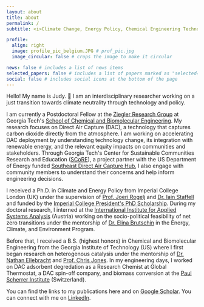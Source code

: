 ```yaml
---
layout: about
title: about
permalink: /
subtitle: <i>Climate Change, Energy Policy, Chemical Engineering Technologies</i>

profile:
  align: right
  image: profile_pic_belgium.JPG # prof_pic.jpg
  image_circular: false # crops the image to make it circular

news: false # includes a list of news items
selected_papers: false # includes a list of papers marked as "selected={true}"
social: false # includes social icons at the bottom of the page
---
```


Hello! My name is Judy. 👋 I am an interdisciplinary researcher working on a just transition towards climate neutrality through technology and policy. 

I am currently a Postdoctoral Fellow at the [Ziegler Research Group](https://ziegler.chbe.gatech.edu/) at Georgia Tech's [School of Chemical and Biomolecular Engineering](https://www.chbe.gatech.edu/). My research focuses on Direct Air Capture (DAC), a technology that captures carbon dioxide directly from the atmosphere. I am working on accelerating DAC deployment by understanding technology change, its integration with renewable energy, and the relevant equity impacts on communities and stakeholders. Through Georgia Tech's Center for Sustainable Communities Research and Education ([SCoRE](https://scre.research.gatech.edu/)), a project partner with the US Department of Energy funded [Southeast Direct Air Capture Hub](https://www.sseb.org/programs/sedac_hub/), I also engage with community members to understand their concerns and help inform engineering decisions. 

I received a Ph.D. in Climate and Energy Policy from Imperial College London (UK) under the supervision of [Prof. Joeri Rogelj](https://profiles.imperial.ac.uk/j.rogelj) and [Dr. Iain Staffell](https://profiles.imperial.ac.uk/i.staffell) and funded by the [Imperial College President's PhD Scholarship](https://www.imperial.ac.uk/study/fees-and-funding/postgraduate-doctoral/grants-scholarships/presidents-phd/). During my doctoral research, I interned at the [International Institute for Applied Systems Analysis](https://iiasa.ac.at/staff/elina-brutschin) (Austria) working on the socio-political feasibility of net zero transitions under the mentorship of [Dr. Elina Brutschin](https://iiasa.ac.at/staff/elina-brutschin) in the Energy, Climate, and Environment Program. 

Before that, I received a B.S. (highest honors) in Chemical and Biomolecular Engineering from the Georgia Institute of Technology (US) where I first began research on heterogenous catalysis under the mentorship of [Dr. Nathan Ellebracht](https://people.llnl.gov/ellebracht1) and [Prof. Chris Jones](https://jones.chbe.gatech.edu/). In my engineering days, I worked on DAC adsorbent degredation as a Research Chemist at Global Thermostat, a DAC spin-off company, and biomass conversion at the [Paul Scherrer Institute](https://www.psi.ch/en) (Switzerland). 

You can find the links to my publications here and on [Google Scholar](https://scholar.google.com/citations?user=MLRn3TIAAAAJ&hl=en). You can connect with me on [LinkedIn](https://www.linkedin.com/in/judyjwxie/).

<!---
Write your biography here. Tell the world about yourself. Link to your favorite [subreddit](http://reddit.com). You can put a picture in, too. The code is already in, just name your picture `prof_pic.jpg` and put it in the `img/` folder.

Put your address / P.O. box / other info right below your picture. You can also disable any of these elements by editing `profile` property of the YAML header of your `_pages/about.md`. Edit `_bibliography/papers.bib` and Jekyll will render your [publications page](/al-folio/publications/) automatically.

Link to your social media connections, too. This theme is set up to use [Font Awesome icons](https://fontawesome.com/) and [Academicons](https://jpswalsh.github.io/academicons/), like the ones below. Add your Facebook, Twitter, LinkedIn, Google Scholar, or just disable all of them.
-->
